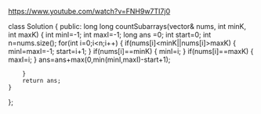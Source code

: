 https://www.youtube.com/watch?v=FNH9w7TI7j0




class Solution {
public:
    long long countSubarrays(vector<int>& nums, int minK, int maxK) {
        int minI=-1;
        int maxI=-1;
        long ans =0;
        int start=0;
        int n=nums.size();
        for(int i=0;i<n;i++)
        {
            if(nums[i]<minK||nums[i]>maxK)
            {
                minI=maxI=-1;
                start=i+1;
            }
            if(nums[i]==minK)
            {
                minI=i;
            }
            if(nums[i]==maxK)
            {
                maxI=i;
            }
            ans=ans+max(0,min(minI,maxI)-start+1);
            
        }
        return ans;
    }
};
